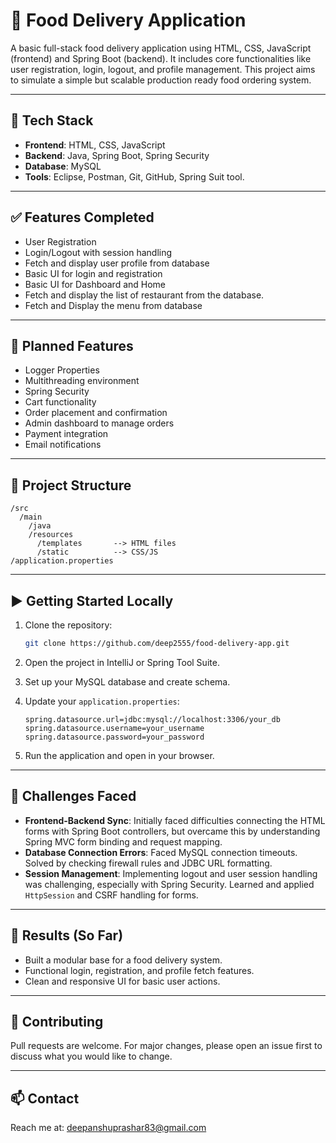 
# 🍕 Food Delivery Application

A basic full-stack food delivery application using HTML, CSS, JavaScript (frontend) and Spring Boot (backend). It includes core functionalities like user registration, login, logout, and profile management. This project aims to simulate a simple but scalable production ready food ordering system.

---

## 🔧 Tech Stack


- **Frontend**: HTML, CSS, JavaScript
- **Backend**: Java, Spring Boot, Spring Security
- **Database**: MySQL
- **Tools**: Eclipse, Postman, Git, GitHub, Spring Suit tool.

---

## ✅ Features Completed

- User Registration
- Login/Logout with session handling
- Fetch and display user profile from database
- Basic UI for login and registration
- Basic UI for Dashboard and Home
- Fetch and display the list of restaurant from the database.
- Fetch and Display the menu from database

---

## 🚧 Planned Features
- Logger Properties
- Multithreading environment
- Spring Security
- Cart functionality
- Order placement and confirmation
- Admin dashboard to manage orders
- Payment integration
- Email notifications

---

## 📁 Project Structure

```
/src
  /main
    /java
    /resources
      /templates       --> HTML files
      /static          --> CSS/JS
/application.properties
```

---

## ▶️ Getting Started Locally

1. Clone the repository:
   ```bash
   git clone https://github.com/deep2555/food-delivery-app.git
   ```

2. Open the project in IntelliJ or Spring Tool Suite.

3. Set up your MySQL database and create schema.

4. Update your `application.properties`:
   ```
   spring.datasource.url=jdbc:mysql://localhost:3306/your_db
   spring.datasource.username=your_username
   spring.datasource.password=your_password
   ```

5. Run the application and open in your browser.

---

## 🧠 Challenges Faced

- **Frontend-Backend Sync**: Initially faced difficulties connecting the HTML forms with Spring Boot controllers, but overcame this by understanding Spring MVC form binding and request mapping.
- **Database Connection Errors**: Faced MySQL connection timeouts. Solved by checking firewall rules and JDBC URL formatting.
- **Session Management**: Implementing logout and user session handling was challenging, especially with Spring Security. Learned and applied `HttpSession` and CSRF handling for forms.

---

## 🏁 Results (So Far)

- Built a modular base for a food delivery system.
- Functional login, registration, and profile fetch features.
- Clean and responsive UI for basic user actions.

---



## 🤝 Contributing

Pull requests are welcome. For major changes, please open an issue first to discuss what you would like to change.

---

## 📫 Contact

Reach me at: [deepanshuprashar83@gmail.com](mailto:deepanshuprashar83@gmail.com)

